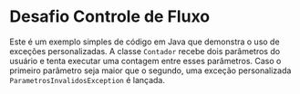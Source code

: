 # Desafio Controle de Fluxo

Este é um exemplo simples de código em Java que demonstra o uso de exceções personalizadas. A classe `Contador` recebe dois parâmetros do usuário e tenta executar uma contagem entre esses parâmetros. Caso o primeiro parâmetro seja maior que o segundo, uma exceção personalizada `ParametrosInvalidosException` é lançada.

